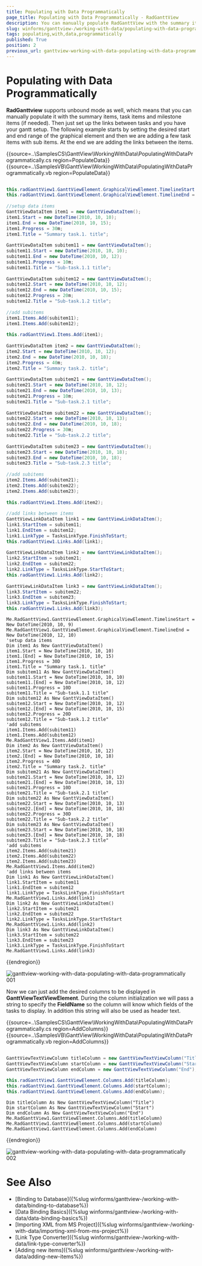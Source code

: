 ```yaml
---
title: Populating with Data Programmatically
page_title: Populating with Data Programmatically - RadGanttView
description: You can manually populate RadGanttView with the summary items, task items and milestone items.
slug: winforms/ganttview-/working-with-data/populating-with-data-programmatically
tags: populating,with,data,programmatically
published: True
position: 2
previous_url: ganttview-working-with-data-populating-with-data-programmatically
---
```


# Populating with Data Programmatically

__RadGanttview__ supports unbound mode as well, which means that you can manually populate it with the summary items, task items and milestone items (if needed). Then just set up the links between tasks and you have your gantt setup. The following example starts by setting the desired start and end range of the graphical element and then we are adding a few task items with sub items. At the end we are adding the links between the items.
        

{{source=..\SamplesCS\GanttView\WorkingWithData\PopulatingWithDataProgrammatically.cs region=PopulateData}} 
{{source=..\SamplesVB\GanttView\WorkingWithData\PopulatingWithDataProgrammatically.vb region=PopulateData}} 

````C#
            
this.radGanttView1.GanttViewElement.GraphicalViewElement.TimelineStart = new DateTime(2010, 10, 9);
this.radGanttView1.GanttViewElement.GraphicalViewElement.TimelineEnd = new DateTime(2010, 12, 10);
            
//setup data items
GanttViewDataItem item1 = new GanttViewDataItem();
item1.Start = new DateTime(2010, 10, 10);
item1.End = new DateTime(2010, 10, 15);
item1.Progress = 30m;
item1.Title = "Summary task.1. title";
            
GanttViewDataItem subitem11 = new GanttViewDataItem();
subitem11.Start = new DateTime(2010, 10, 10);
subitem11.End = new DateTime(2010, 10, 12);
subitem11.Progress = 10m;
subitem11.Title = "Sub-task.1.1 title";
            
GanttViewDataItem subitem12 = new GanttViewDataItem();
subitem12.Start = new DateTime(2010, 10, 12);
subitem12.End = new DateTime(2010, 10, 15);
subitem12.Progress = 20m;
subitem12.Title = "Sub-task.1.2 title";
            
//add subitems
item1.Items.Add(subitem11);
item1.Items.Add(subitem12);
            
this.radGanttView1.Items.Add(item1);
            
GanttViewDataItem item2 = new GanttViewDataItem();
item2.Start = new DateTime(2010, 10, 12);
item2.End = new DateTime(2010, 10, 18);
item2.Progress = 40m;
item2.Title = "Summary task.2. title";
            
GanttViewDataItem subitem21 = new GanttViewDataItem();
subitem21.Start = new DateTime(2010, 10, 12);
subitem21.End = new DateTime(2010, 10, 13);
subitem21.Progress = 10m;
subitem21.Title = "Sub-task.2.1 title";
            
GanttViewDataItem subitem22 = new GanttViewDataItem();
subitem22.Start = new DateTime(2010, 10, 13);
subitem22.End = new DateTime(2010, 10, 18);
subitem22.Progress = 30m;
subitem22.Title = "Sub-task.2.2 title";
            
GanttViewDataItem subitem23 = new GanttViewDataItem();
subitem23.Start = new DateTime(2010, 10, 18);
subitem23.End = new DateTime(2010, 10, 18);
subitem23.Title = "Sub-task.2.3 title";
            
//add subitems
item2.Items.Add(subitem21);
item2.Items.Add(subitem22);
item2.Items.Add(subitem23);
            
this.radGanttView1.Items.Add(item2);
            
//add links between items
GanttViewLinkDataItem link1 = new GanttViewLinkDataItem();
link1.StartItem = subitem11;
link1.EndItem = subitem12;
link1.LinkType = TasksLinkType.FinishToStart;
this.radGanttView1.Links.Add(link1);
            
GanttViewLinkDataItem link2 = new GanttViewLinkDataItem();
link2.StartItem = subitem21;
link2.EndItem = subitem22;
link2.LinkType = TasksLinkType.StartToStart;
this.radGanttView1.Links.Add(link2);
            
GanttViewLinkDataItem link3 = new GanttViewLinkDataItem();
link3.StartItem = subitem22;
link3.EndItem = subitem23;
link3.LinkType = TasksLinkType.FinishToStart;
this.radGanttView1.Links.Add(link3);

````
````VB.NET
Me.RadGanttView1.GanttViewElement.GraphicalViewElement.TimelineStart = New DateTime(2010, 10, 9)
Me.RadGanttView1.GanttViewElement.GraphicalViewElement.TimelineEnd = New DateTime(2010, 12, 10)
'setup data items
Dim item1 As New GanttViewDataItem()
item1.Start = New DateTime(2010, 10, 10)
item1.[End] = New DateTime(2010, 10, 15)
item1.Progress = 30D
item1.Title = "Summary task.1. title"
Dim subitem11 As New GanttViewDataItem()
subitem11.Start = New DateTime(2010, 10, 10)
subitem11.[End] = New DateTime(2010, 10, 12)
subitem11.Progress = 10D
subitem11.Title = "Sub-task.1.1 title"
Dim subitem12 As New GanttViewDataItem()
subitem12.Start = New DateTime(2010, 10, 12)
subitem12.[End] = New DateTime(2010, 10, 15)
subitem12.Progress = 20D
subitem12.Title = "Sub-task.1.2 title"
'add subitems
item1.Items.Add(subitem11)
item1.Items.Add(subitem12)
Me.RadGanttView1.Items.Add(item1)
Dim item2 As New GanttViewDataItem()
item2.Start = New DateTime(2010, 10, 12)
item2.[End] = New DateTime(2010, 10, 18)
item2.Progress = 40D
item2.Title = "Summary task.2. title"
Dim subitem21 As New GanttViewDataItem()
subitem21.Start = New DateTime(2010, 10, 12)
subitem21.[End] = New DateTime(2010, 10, 13)
subitem21.Progress = 10D
subitem21.Title = "Sub-task.2.1 title"
Dim subitem22 As New GanttViewDataItem()
subitem22.Start = New DateTime(2010, 10, 13)
subitem22.[End] = New DateTime(2010, 10, 18)
subitem22.Progress = 30D
subitem22.Title = "Sub-task.2.2 title"
Dim subitem23 As New GanttViewDataItem()
subitem23.Start = New DateTime(2010, 10, 18)
subitem23.[End] = New DateTime(2010, 10, 18)
subitem23.Title = "Sub-task.2.3 title"
'add subitems
item2.Items.Add(subitem21)
item2.Items.Add(subitem22)
item2.Items.Add(subitem23)
Me.RadGanttView1.Items.Add(item2)
'add links between items
Dim link1 As New GanttViewLinkDataItem()
link1.StartItem = subitem11
link1.EndItem = subitem12
link1.LinkType = TasksLinkType.FinishToStart
Me.RadGanttView1.Links.Add(link1)
Dim link2 As New GanttViewLinkDataItem()
link2.StartItem = subitem21
link2.EndItem = subitem22
link2.LinkType = TasksLinkType.StartToStart
Me.RadGanttView1.Links.Add(link2)
Dim link3 As New GanttViewLinkDataItem()
link3.StartItem = subitem22
link3.EndItem = subitem23
link3.LinkType = TasksLinkType.FinishToStart
Me.RadGanttView1.Links.Add(link3)

````

{{endregion}} 


![ganttview-working-with-data-populating-with-data-programmatically 001](images/ganttview-working-with-data-populating-with-data-programmatically001.png)

Now we can just add the desired columns to be displayed in __GanttViewTextViewElement__. During the column initialization we will pass a string to specify the __FieldName__ so the column will know which fields of the tasks to display. In addition this string will also be used as header text.

{{source=..\SamplesCS\GanttView\WorkingWithData\PopulatingWithDataProgrammatically.cs region=AddColumns}} 
{{source=..\SamplesVB\GanttView\WorkingWithData\PopulatingWithDataProgrammatically.vb region=AddColumns}} 

````C#
            
GanttViewTextViewColumn titleColumn = new GanttViewTextViewColumn("Title");
GanttViewTextViewColumn startColumn = new GanttViewTextViewColumn("Start");
GanttViewTextViewColumn endColumn = new GanttViewTextViewColumn("End");
            
this.radGanttView1.GanttViewElement.Columns.Add(titleColumn);
this.radGanttView1.GanttViewElement.Columns.Add(startColumn);
this.radGanttView1.GanttViewElement.Columns.Add(endColumn);

````
````VB.NET
Dim titleColumn As New GanttViewTextViewColumn("Title")
Dim startColumn As New GanttViewTextViewColumn("Start")
Dim endColumn As New GanttViewTextViewColumn("End")
Me.RadGanttView1.GanttViewElement.Columns.Add(titleColumn)
Me.RadGanttView1.GanttViewElement.Columns.Add(startColumn)
Me.RadGanttView1.GanttViewElement.Columns.Add(endColumn)

````

{{endregion}} 

![ganttview-working-with-data-populating-with-data-programmatically 002](images/ganttview-working-with-data-populating-with-data-programmatically002.png)

# See Also  

* [Binding to Database]({%slug winforms/ganttview-/working-with-data/binding-to-database%})
* [Data Binding Basics]({%slug winforms/ganttview-/working-with-data/data-binding-basics%})
* [Importing XML from MS Project]({%slug winforms/ganttview-/working-with-data/importing-xml-from-ms-project%})
* [Link Type Converter]({%slug winforms/ganttview-/working-with-data/link-type-converter%})
* [Adding new items]({%slug winforms/ganttview-/working-with-data/adding-new-items%})
